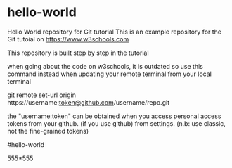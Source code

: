 # hello-world
Hello World repository for Git tutorial
This is an example repository for the Git tutoial on https://www.w3schools.com

This repository is built step by step in the tutorial

when going about the code on w3schools, it is outdated so use this command instead when updating your remote terminal from your local terminal

git remote set-url origin https://username:token@github.com/username/repo.git

the "username:token" can be obtained when you access personal access tokens from your github. (if you use github) from settings. (n.b: use classic, not the fine-grained tokens)

#hello-world

555*555
